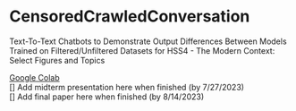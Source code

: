 # CensoredCrawledConversation
Text-To-Text Chatbots to Demonstrate Output Differences Between Models Trained on Filtered/Unfiltered Datasets for HSS4 - The Modern Context: Select Figures and Topics

[Google Colab](https://colab.research.google.com/drive/1Ij280nPyBPTbccCkOgm2BOWqVmnvZhY2?usp=sharing)  
[] Add midterm presentation here when finished (by 7/27/2023)  
[] Add final paper here when finished (by 8/14/2023)
